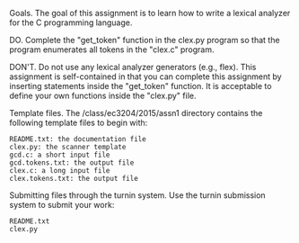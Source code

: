 Goals. The goal of this assignment is to learn how to write a lexical analyzer for the C programming language.

DO. Complete the "get_token" function in the clex.py program so that the program enumerates all tokens in the "clex.c" program.

DON'T. Do not use any lexical analyzer generators (e.g., flex). This assignment is self-contained in that you can complete this assignment by inserting statements inside the "get_token" function. It is acceptable to define your own functions inside the "clex.py" file.

Template files. The /class/ec3204/2015/assn1 directory contains the following template files to begin with:

    README.txt: the documentation file
    clex.py: the scanner template
    gcd.c: a short input file
    gcd.tokens.txt: the output file
    clex.c: a long input file
    clex.tokens.txt: the output file

Submitting files through the turnin system. Use the turnin submission system to submit your work:

    README.txt
    clex.py
